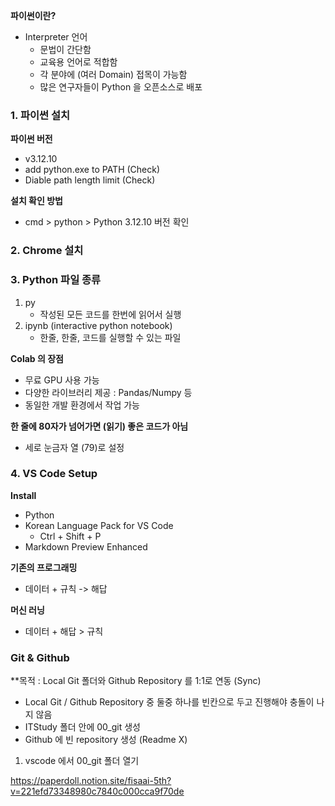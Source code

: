 **파이썬이란?**
- Interpreter 언어
	- 문법이 간단함
	- 교육용 언어로 적합함
	- 각 분야에 (여러 Domain) 접목이 가능함
	- 많은 연구자들이 Python 을 오픈소스로 배포

### 1. 파이썬 설치

**파이썬 버전**
- v3.12.10
- add python.exe to PATH (Check)
- Diable path length limit (Check)

**설치 확인 방법**
- cmd > python > Python 3.12.10 버전 확인

### 2. Chrome 설치

### 3. Python 파일 종류
1. py
	- 작성된 모든 코드를 한번에 읽어서 실행
2. ipynb (interactive python notebook)
	- 한줄, 한줄, 코드를 실행할 수 있는 파일

**Colab 의 장점**
- 무료 GPU 사용 가능
- 다양한 라이브러리 제공 : Pandas/Numpy 등
- 동일한 개발 환경에서 작업 가능

**한 줄에 80자가 넘어가면 (읽기) 좋은 코드가 아님**
- 세로 눈금자 열 (79)로 설정

### 4. VS Code Setup

**Install**
- Python
- Korean Language Pack for VS Code
	- Ctrl + Shift + P
- Markdown Preview Enhanced

**기존의 프로그래밍**
- 데이터 + 규칙 -> 해답

**머신 러닝**
- 데이터 + 해답 > 규칙


### Git & Github

**목적 : Local Git 폴더와 Github Repository 를 1:1로 연동 (Sync)
- Local Git / Github Repository 중 둘중 하나를 빈칸으로 두고 진행해야 충돌이 나지 않음
- ITStudy 폴더 안에 00_git 생성
- Github 에 빈 repository 생성 (Readme X)

1. vscode 에서 00_git 폴더 열기



https://paperdoll.notion.site/fisaai-5th?v=221efd73348980c7840c000cca9f70de









